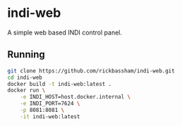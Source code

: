 # indi-web

A simple web based INDI control panel.

## Running

```bash
git clone https://github.com/rickbassham/indi-web.git
cd indi-web
docker build -t indi-web:latest .
docker run \
    -e INDI_HOST=host.docker.internal \
    -e INDI_PORT=7624 \
    -p 8081:8081 \
    -it indi-web:latest
```
